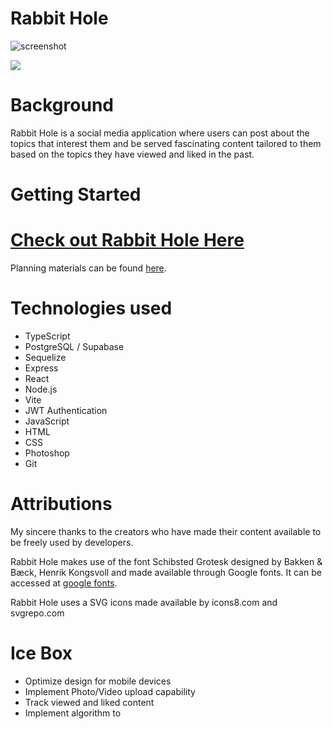 
# Rabbit Hole

![screenshot](./assets/RabbitHoleTitle.png)

<img src= "./assets/RabbitHoleTitle.png" >


# Background

Rabbit Hole is a social media application where users can post about the topics that interest them and be served fascinating content tailored to them based on the topics they have viewed and liked in the past.  

# Getting Started

# [Check out Rabbit Hole Here](https://rabbity-hole.netlify.app)

Planning materials can be found [here](https://trello.com/b/MdLfbcU6/rabbit-kanban).

# Technologies used
* TypeScript
* PostgreSQL / Supabase
* Sequelize
* Express
* React
* Node.js
* Vite
* JWT Authentication
* JavaScript
* HTML
* CSS
* Photoshop
* Git


# Attributions
My sincere thanks to the creators who have made their content available to be freely used by developers.

Rabbit Hole makes use of the font Schibsted Grotesk designed by Bakken & Bæck, Henrik Kongsvoll and made available through Google fonts.  It can be accessed at [google fonts](https://fonts.google.com/specimen/Schibsted+Grotesk?query=schibsted+grotesk).

Rabbit Hole uses a SVG icons made available by icons8.com and svgrepo.com



# Ice Box
- Optimize design for mobile devices
- Implement Photo/Video upload capability
- Track viewed and liked content
- Implement algorithm to 